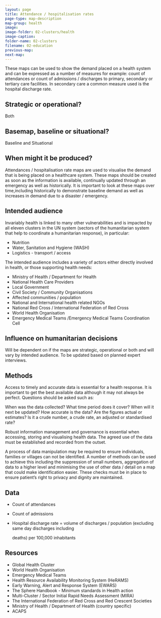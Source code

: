 ```yaml
---
layout: page
title: Attendance / hospitalisation rates
page-type: map-description
map-group: health
image: 
image-folder: 02-clusters/health
image-caption: 
folder-name: 02-clusters
filename: 02-education
previous-map: 
next-map: 
---
```

These maps can be used to show the demand placed on a health system and can be expressed as a number of measures for example: count of attendances or count of admissions / discharges to primary, secondary or tertiary care facilities. In secondary care a common measure used is the hospital discharge rate.

## Strategic or operational? 

Both

## Basemap, baseline or situational?

Baseline and Situational

## When might it be produced? 

Attendances / hospitalisation rate maps are used to visualise the demand that is being placed on a healthcare system. These maps should be created as soon as the information is available, continually updated through an emergency as well as historically. It is important to look at these maps over time,including historically to demonstrate baseline demand as well as increases in demand due to a disaster / emergency.

## Intended audience 

Invariably health is linked to many other vulnerabilities and is impacted by all eleven clusters in the UN system \(sectors of the humanitarian system that help to coordinate a humanitarian response\), in particular:

* Nutrition
* Water, Sanitation and Hygiene \(WASH\)
* Logistics - transport / access

The intended audience includes a variety of actors either directly involved in health, or those supporting health needs:

* Ministry of Health / Department for Health
* National Health Care Providers
* Local Government
* Civil Society / Community Organisations
* Affected communities / population
* National and International health related NGOs
* National Red Cross / International Federation of Red Cross
* World Health Organisation
* Emergency Medical Teams /Emergency Medical Teams Coordination Cell

## Influence on humanitarian decisions 

Will be dependent on if the maps are strategic, operational or both and will vary by intended audience. To be updated based on planned expert interviews.

## Methods

Access to timely and accurate data is essential for a health response. It is important to get the best available data although it may not always be perfect. Questions should be asked such as:

When was the data collected? What time period does it cover? When will it next be updated? How accurate is the data? Are the figures actual or estimates? Is it a crude number, a crude rate, an adjusted or standardised rate?

Robust information management and governance is essential when accessing, storing and visualising health data. The agreed use of the data must be established and recorded from the outset.

A process of data manipulation may be required to ensure individuals, families or villages can not be identified. A number of methods can be used to achieve this including the suppression of small numbers, aggregation of data to a higher level and minimising the use of other data / detail on a map that could make identification easier. These checks must be in place to ensure patient’s right to privacy and dignity are maintained.

## Data

* Count of attendances
* Count of admissions
* Hospital discharge rate = volume of discharges / population \(excluding same day discharges including

  deaths\) per 100,000 inhabitants

## Resources

* Global Health Cluster
* World Health Organisation
* Emergency Medical Teams
* Health Resource Availability Monitoring System \(HeRAMS\)
* Early Warning, Alert and Response System \(EWARS\)
* The Sphere Handbook - Minimum standards in Health action
* Multi-Cluster / Sector Initial Rapid Needs Assessment \(MIRA\)
* The International Federation of Red Cross and Red Crescent Societies
* Ministry of Health / Department of Health \(country specific\)
* ACAPS

